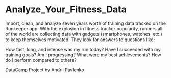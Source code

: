 # Analyze_Your_Fitness_Data
Import, clean, and analyze seven years worth of training data tracked on the Runkeeper app.
With the explosion in fitness tracker popularity, runners all of the world are collecting data with gadgets (smartphones, watches, etc.) to keep themselves motivated. They look for answers to questions like:

How fast, long, and intense was my run today?
Have I succeeded with my training goals?
Am I progressing?
What were my best achievements?
How do I perform compared to others?

DataCamp Project by Andrii Pavlenko

